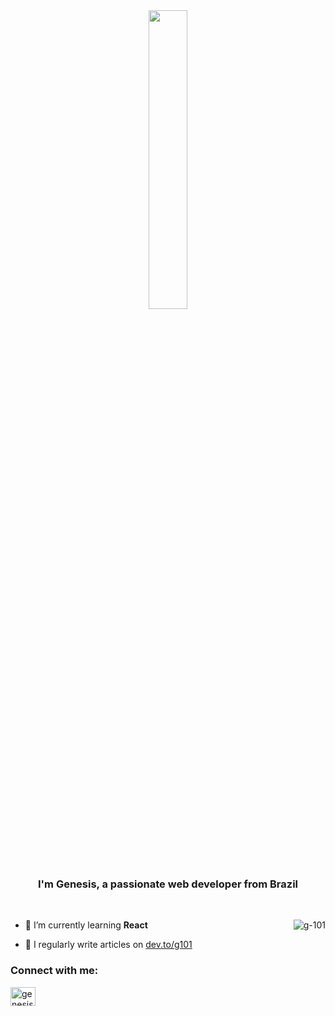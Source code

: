 
<div align="center">
<img src="https://rishavanand.github.io/static/images/greetings.gif" align="center" style="width: 35%" />
</div>  
<h3 align="center">I'm Genesis, a passionate web developer from Brazil</h3><br>
<p><img align="right" src="https://github-readme-stats.vercel.app/api/top-langs?username=g-101&show_icons=true&theme=tokyonight&hide_border=true&locale=en&layout=compact" alt="g-101" /></p>

- 🌱 I’m currently learning **React**

- 📝 I regularly write articles on <a href="https://dev.to/g101" target="blank">dev.to/g101</a>

<h3 align="left">Connect with me:</h3>
<p align="left">
<a href="https://linkedin.com/in/genesislima101" target="blank"><img align="center" src="https://raw.githubusercontent.com/rahuldkjain/github-profile-readme-generator/master/src/images/icons/Social/linked-in-alt.svg" alt="genesislima101" height="30" width="40" /></a>
</p>

<!--
<h1 align="center">Hello World 👋, I'm Genesis</h1>
<h3 align="left">Languages and Tools:</h3>
<p align="left"> 
<a href="https://www.w3.org/html/" target="_blank" rel="noreferrer"> <img src="https://raw.githubusercontent.com/devicons/devicon/master/icons/html5/html5-original-wordmark.svg" alt="html5" width="40" height="40"/> </a> 
<a href="https://www.w3schools.com/css/" target="_blank" rel="noreferrer"> <img src="https://raw.githubusercontent.com/devicons/devicon/master/icons/css3/css3-original-wordmark.svg" alt="css3" width="40" height="40"/> </a>
<a href="https://developer.mozilla.org/en-US/docs/Web/JavaScript" target="_blank" rel="noreferrer"> <img src="https://raw.githubusercontent.com/devicons/devicon/master/icons/javascript/javascript-original.svg" alt="javascript" width="40" height="40"/> </a> 
<a href="https://nodejs.org" target="_blank" rel="noreferrer"> <img src="https://raw.githubusercontent.com/devicons/devicon/master/icons/nodejs/nodejs-original-wordmark.svg" alt="nodejs" width="40" height="40"/> </a>  
<a href="https://expressjs.com" target="_blank" rel="noreferrer"> <img src="https://raw.githubusercontent.com/devicons/devicon/master/icons/express/express-original-wordmark.svg" alt="express" width="40" height="40"/> </a> 
<a href="https://www.linux.org/" target="_blank" rel="noreferrer"> <img src="https://raw.githubusercontent.com/devicons/devicon/master/icons/linux/linux-original.svg" alt="linux" width="40" height="40"/> </a> 

</p>
















**g101x/g101x** is a ✨ _special_ ✨ repository because its `README.md` (this file) appears on your GitHub profile.

Here are some ideas to get you started:

- 🔭 I’m currently working on ...
- 🌱 I’m currently learning ...
- 👯 I’m looking to collaborate on ...
- 🤔 I’m looking for help with ...
- 💬 Ask me about ...
- 📫 How to reach me: ...
- 😄 Pronouns: ...
- ⚡ Fun fact: ...
-->



